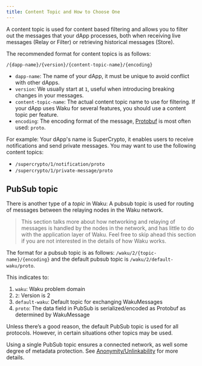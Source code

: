 ```yaml
---
title: Content Topic and How to Choose One
---
```


A content topic is used for content based filtering and allows you to filter out the messages that your dApp processes,
both when receiving live messages (Relay or Filter) or retrieving historical messages (Store).

The recommended format for content topics is as follows:

`/{dapp-name}/{version}/{content-topic-name}/{encoding}`

- `dapp-name`: The name of your dApp, it must be unique to avoid conflict with other dApps.
- `version`: We usually start at `1`, useful when introducing breaking changes in your messages.
- `content-topic-name`: The actual content topic name to use for filtering.
  If your dApp uses Waku for several features,
  you should use a content topic per feature.
- `encoding`: The encoding format of the message, [Protobuf](https://developers.google.com/protocol-buffers) is most often used: `proto`.

For example: Your dApp's name is SuperCrypto,
it enables users to receive notifications and send private messages.
You may want to use the following content topics:

- `/supercrypto/1/notification/proto`
- `/supercrypto/1/private-message/proto`

## PubSub topic

There is another type of a _topic_ in Waku: A pubsub topic is used for routing of messages between the relaying nodes in the Waku network.

> This section talks more about how networking and relaying of messages is handled by the nodes in the network,
> and has little to do with the application layer of Waku.
> Feel free to skip ahead this section if you are not interested in the details of how Waku works.

The format for a pubsub topic is as follows:
`/waku/2/{topic-name}/{encoding}` and the default pubsub topic is `/waku/2/default-waku/proto`.

This indicates to:

1. `waku`: Waku problem domain
2. `2`: Version is 2
3. `default-waku`: Default topic for exchanging WakuMessages
4. `proto`: The data field in PubSub is serialized/encoded as Protobuf as determined by WakuMessage

Unless there’s a good reason, the default PubSub topic is used for all protocols. However, in certain situations other topics may be used.

Using a single PubSub topic ensures a connected network, as well some degree of metadata protection. See [Anonymity/Unlinkability](https://rfc.vac.dev/spec/10/#anonymity--unlinkability) for more details.
